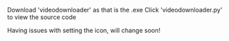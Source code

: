 Download 'videodownloader' as that is the .exe
Click 'videodownloader.py' to view the source code

Having issues with setting the icon, will change soon!
